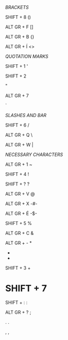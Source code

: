 *BRACKETS*

SHIFT + 8
()

ALT GR + F
[]

ALT GR + B 
{}

ALT GR + Í 
<>


*QUOTATION MARKS*

SHIFT + 1 
'

SHIFT + 2 

"

ALT GR + 7 

`


*SLASHES AND BAR*

SHIFT + 6 
/

ALT GR + Q 
\

ALT GR + W 
|


*NECESSARY CHARACTERS*

ALT GR + 1 
~

SHIFT + 4 
!

SHIFT + ? 
?

ALT GR + V 
@

ALT GR + X 
-#-

ALT GR + É 
-$-

SHIFT + 5 
%

ALT GR + C 
&

ALT GR + - 
*

- 
-

SHIFT + 3 
+

SHIFT + 7 
=

SHIFT + : 
:

ALT GR + ? 
;

. 
.

, 
,